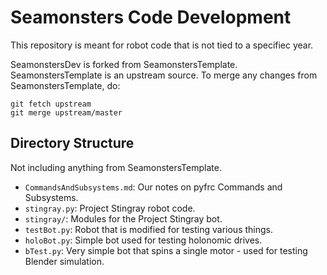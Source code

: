 # Seamonsters Code Development

This repository is meant for robot code that is not tied to a specifiec year.

SeamonstersDev is forked from SeamonstersTemplate. SeamonstersTemplate is an upstream source. To merge any changes from SeamonstersTemplate, do:

```
git fetch upstream
git merge upstream/master
```

## Directory Structure
Not including anything from SeamonstersTemplate.

- `CommandsAndSubsystems.md`: Our notes on pyfrc Commands and Subsystems.
- `stingray.py`: Project Stingray robot code.
- `stingray/`: Modules for the Project Stingray bot.
- `testBot.py`: Robot that is modified for testing various things.
- `holoBot.py`: Simple bot used for testing holonomic drives.
- `bTest.py`: Very simple bot that spins a single motor - used for testing
    Blender simulation.

